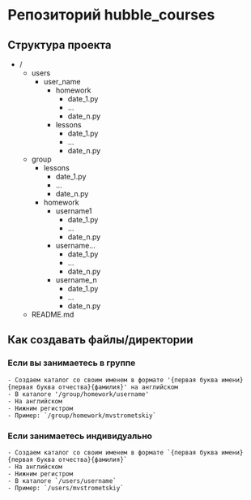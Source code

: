 # Репозиторий hubble_courses

## Структура проекта
- /
    - users
        - user_name
            - homework
                - date_1.py
                - ...
                - date_n.py
            - lessons
                - date_1.py
                - ...
                - date_n.py
    - group
        - lessons
            - date_1.py
            - ...
            - date_n.py
        - homework
            - username1
                - date_1.py
                - ...
                - date_n.py
            - username...
                - date_1.py
                - ...
                - date_n.py
            - username_n
                - date_1.py
                - ...
                - date_n.py
    - README.md

## Как создавать файлы/директории

### Если вы занимаетесь в группе
    - Создаем каталог со своим именем в формате '{первая буква имени}{первая буква отчества}{фамилия}' на английском
    - В каталоге '/group/homework/username'
    - На английском
    - Нижним регистром
    - Пример: `/group/homework/mvstrometskiy`

### Если занимаетесь индивидуально
    - Создаем каталог со своим именем в формате `{первая буква имени}{первая буква отчества}{фамилия}`
    - На английском
    - Нижним регистром
    - В каталоге `/users/username`
    - Пример: `/users/mvstrometskiy`

